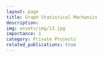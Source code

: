 ```yaml
---
layout: page
title: Graph Statistical Mechanics
description:
img: assets/img/13.jpg
importance: 1
category: Private Projects
related_publications: true
---
```


